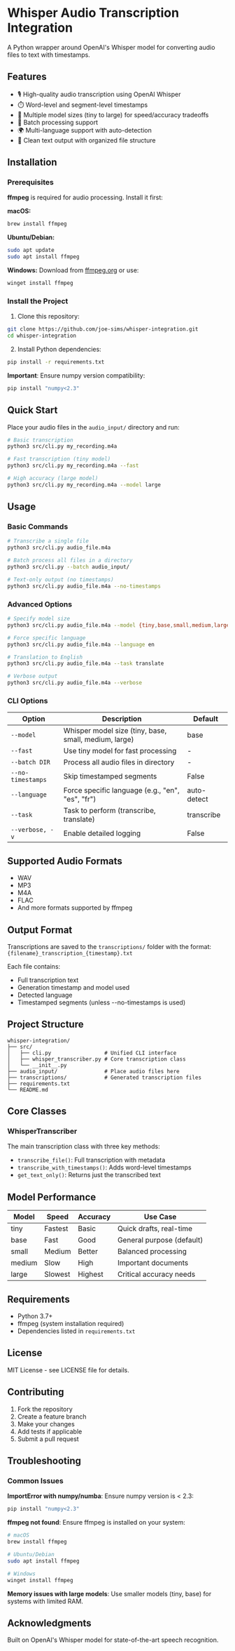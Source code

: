 # Whisper Audio Transcription Integration

A Python wrapper around OpenAI's Whisper model for converting audio files to text with timestamps.

## Features

- 🎙️ High-quality audio transcription using OpenAI Whisper
- ⏱️ Word-level and segment-level timestamps
- 🔄 Multiple model sizes (tiny to large) for speed/accuracy tradeoffs
- 📁 Batch processing support
- 🌍 Multi-language support with auto-detection
- 📝 Clean text output with organized file structure

## Installation

### Prerequisites

**ffmpeg** is required for audio processing. Install it first:

**macOS:**
```bash
brew install ffmpeg
```

**Ubuntu/Debian:**
```bash
sudo apt update
sudo apt install ffmpeg
```

**Windows:**
Download from [ffmpeg.org](https://ffmpeg.org/download.html) or use:
```bash
winget install ffmpeg
```

### Install the Project

1. Clone this repository:
```bash
git clone https://github.com/joe-sims/whisper-integration.git
cd whisper-integration
```

2. Install Python dependencies:
```bash
pip install -r requirements.txt
```

**Important**: Ensure numpy version compatibility:
```bash
pip install "numpy<2.3"
```

## Quick Start

Place your audio files in the `audio_input/` directory and run:

```bash
# Basic transcription
python3 src/cli.py my_recording.m4a

# Fast transcription (tiny model)
python3 src/cli.py my_recording.m4a --fast

# High accuracy (large model)
python3 src/cli.py my_recording.m4a --model large
```

## Usage

### Basic Commands

```bash
# Transcribe a single file
python3 src/cli.py audio_file.m4a

# Batch process all files in a directory
python3 src/cli.py --batch audio_input/

# Text-only output (no timestamps)
python3 src/cli.py audio_file.m4a --no-timestamps
```

### Advanced Options

```bash
# Specify model size
python3 src/cli.py audio_file.m4a --model {tiny,base,small,medium,large}

# Force specific language
python3 src/cli.py audio_file.m4a --language en

# Translation to English
python3 src/cli.py audio_file.m4a --task translate

# Verbose output
python3 src/cli.py audio_file.m4a --verbose
```

### CLI Options

| Option | Description | Default |
|--------|-------------|---------|
| `--model` | Whisper model size (tiny, base, small, medium, large) | base |
| `--fast` | Use tiny model for fast processing | - |
| `--batch DIR` | Process all audio files in directory | - |
| `--no-timestamps` | Skip timestamped segments | False |
| `--language` | Force specific language (e.g., "en", "es", "fr") | auto-detect |
| `--task` | Task to perform (transcribe, translate) | transcribe |
| `--verbose, -v` | Enable detailed logging | False |

## Supported Audio Formats

- WAV
- MP3
- M4A
- FLAC
- And more formats supported by ffmpeg

## Output Format

Transcriptions are saved to the `transcriptions/` folder with the format:
`{filename}_transcription_{timestamp}.txt`

Each file contains:
- Full transcription text
- Generation timestamp and model used
- Detected language
- Timestamped segments (unless --no-timestamps is used)

## Project Structure

```
whisper-integration/
├── src/
│   ├── cli.py                 # Unified CLI interface
│   ├── whisper_transcriber.py # Core transcription class
│   └── __init__.py
├── audio_input/               # Place audio files here
├── transcriptions/            # Generated transcription files
├── requirements.txt
└── README.md
```

## Core Classes

### WhisperTranscriber

The main transcription class with three key methods:

- `transcribe_file()`: Full transcription with metadata
- `transcribe_with_timestamps()`: Adds word-level timestamps  
- `get_text_only()`: Returns just the transcribed text

## Model Performance

| Model | Speed | Accuracy | Use Case |
|-------|-------|----------|----------|
| tiny | Fastest | Basic | Quick drafts, real-time |
| base | Fast | Good | General purpose (default) |
| small | Medium | Better | Balanced processing |
| medium | Slow | High | Important documents |
| large | Slowest | Highest | Critical accuracy needs |

## Requirements

- Python 3.7+
- ffmpeg (system installation required)
- Dependencies listed in `requirements.txt`

## License

MIT License - see LICENSE file for details.

## Contributing

1. Fork the repository
2. Create a feature branch
3. Make your changes
4. Add tests if applicable
5. Submit a pull request

## Troubleshooting

### Common Issues

**ImportError with numpy/numba**: Ensure numpy version is < 2.3:
```bash
pip install "numpy<2.3"
```

**ffmpeg not found**: Ensure ffmpeg is installed on your system:
```bash
# macOS
brew install ffmpeg

# Ubuntu/Debian  
sudo apt install ffmpeg

# Windows
winget install ffmpeg
```

**Memory issues with large models**: Use smaller models (tiny, base) for systems with limited RAM.

## Acknowledgments

Built on OpenAI's Whisper model for state-of-the-art speech recognition.